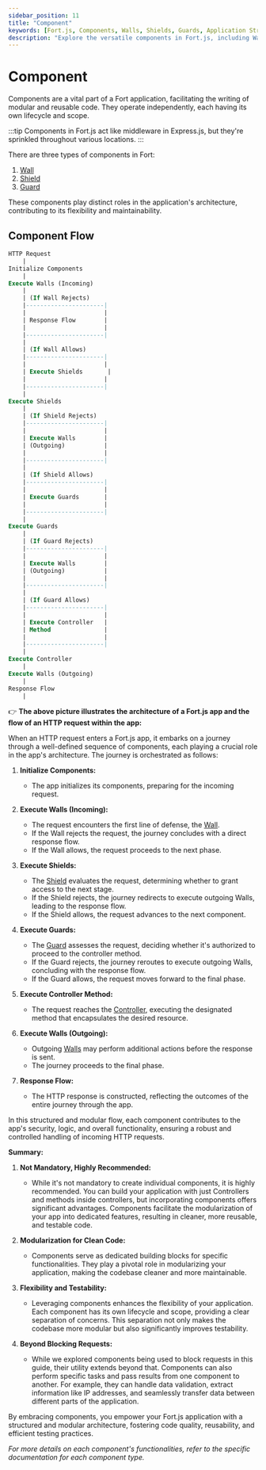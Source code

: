 ```yaml
---
sidebar_position: 11
title: "Component"
keywords: [Fort.js, Components, Walls, Shields, Guards, Application Structure, Security, Documentation]
description: "Explore the versatile components in Fort.js, including Walls, Shields, and Guards. Learn how to use them to enhance your application's structure and security."
---
```


# Component

Components are a vital part of a Fort application, facilitating the writing of modular and reusable code. They operate independently, each having its own lifecycle and scope.

:::tip
Components in Fort.js act like middleware in Express.js, but they're sprinkled throughout various locations. 
:::

There are three types of components in Fort:

1. [Wall](/docs/component/wall)
2. [Shield](/docs/component/shield)
3. [Guard](/docs/component/guard)

These components play distinct roles in the application's architecture, contributing to its flexibility and maintainability.

## Component Flow 

<!-- <img src={require("/static/img/icons/fort_component.png").default} height="600"/> -->

```sql
HTTP Request
    |
Initialize Components
    |
Execute Walls (Incoming)
    |
    | (If Wall Rejects)
    |----------------------|
    |                      |
    | Response Flow        |
    |                      |
    |----------------------|
    |
    | (If Wall Allows)
    |----------------------|
    |                      |
    | Execute Shields       |
    |                      |
    |----------------------|
    |
Execute Shields
    |
    | (If Shield Rejects)
    |----------------------|
    |                      |
    | Execute Walls        |
    | (Outgoing)           |
    |                      |
    |----------------------|
    |
    | (If Shield Allows)
    |----------------------|
    |                      |
    | Execute Guards       |
    |                      |
    |----------------------|
    |
Execute Guards
    |
    | (If Guard Rejects)
    |----------------------|
    |                      |
    | Execute Walls        |
    | (Outgoing)           |
    |                      |
    |----------------------|
    |
    | (If Guard Allows)
    |----------------------|
    |                      |
    | Execute Controller   |
    | Method               |
    |                      |
    |----------------------|
    |
Execute Controller
    |
Execute Walls (Outgoing)
    |
Response Flow
    |

```
👉 **The above picture illustrates the architecture of a Fort.js app and the flow of an HTTP request within the app:**

When an HTTP request enters a Fort.js app, it embarks on a journey through a well-defined sequence of components, each playing a crucial role in the app's architecture. The journey is orchestrated as follows:

1. **Initialize Components:**
   - The app initializes its components, preparing for the incoming request.

2. **Execute Walls (Incoming):**
   - The request encounters the first line of defense, the [Wall](/docs/component/wall). 
   - If the Wall rejects the request, the journey concludes with a direct response flow.
   - If the Wall allows, the request proceeds to the next phase.

3. **Execute Shields:**
   - The [Shield](/docs/component/shield) evaluates the request, determining whether to grant access to the next stage.
   - If the Shield rejects, the journey redirects to execute outgoing Walls, leading to the response flow.
   - If the Shield allows, the request advances to the next component.

4. **Execute Guards:**
   - The [Guard](/docs/component/guard) assesses the request, deciding whether it's authorized to proceed to the controller method.
   - If the Guard rejects, the journey reroutes to execute outgoing Walls, concluding with the response flow.
   - If the Guard allows, the request moves forward to the final phase.

5. **Execute Controller Method:**
   - The request reaches the [Controller](/docs/controller), executing the designated method that encapsulates the desired resource.

6. **Execute Walls (Outgoing):**
   - Outgoing [Walls](/docs/component/wall) may perform additional actions before the response is sent.
   - The journey proceeds to the final phase.

7. **Response Flow:**
   - The HTTP response is constructed, reflecting the outcomes of the entire journey through the app.

In this structured and modular flow, each component contributes to the app's security, logic, and overall functionality, ensuring a robust and controlled handling of incoming HTTP requests.

**Summary:**

1. **Not Mandatory, Highly Recommended:**
   - While it's not mandatory to create individual components, it is highly recommended. You can build your application with just Controllers and methods inside controllers, but incorporating components offers significant advantages. Components facilitate the modularization of your app into dedicated features, resulting in cleaner, more reusable, and testable code.

2. **Modularization for Clean Code:**
   - Components serve as dedicated building blocks for specific functionalities. They play a pivotal role in modularizing your application, making the codebase cleaner and more maintainable.

3. **Flexibility and Testability:**
   - Leveraging components enhances the flexibility of your application. Each component has its own lifecycle and scope, providing a clear separation of concerns. This separation not only makes the codebase more modular but also significantly improves testability.

4. **Beyond Blocking Requests:**
   - While we explored components being used to block requests in this guide, their utility extends beyond that. Components can also perform specific tasks and pass results from one component to another. For example, they can handle data validation, extract information like IP addresses, and seamlessly transfer data between different parts of the application.

By embracing components, you empower your Fort.js application with a structured and modular architecture, fostering code quality, reusability, and efficient testing practices.

*For more details on each component's functionalities, refer to the specific documentation for each component type.*

 